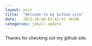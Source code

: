 ```yaml
---
layout: post
title:  "Welcome to my Github site"
date:   2023-10-08 02:42:41 +0100
categories: jekyll update
---
```

Thanks for checking out my github site.

